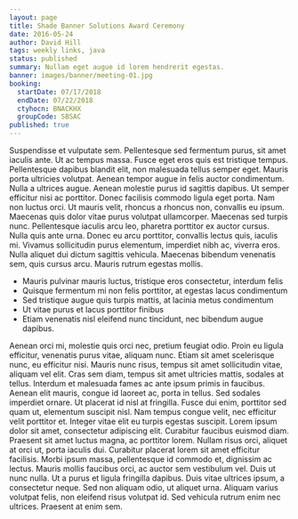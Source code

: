 ```yaml
---
layout: page
title: Shade Banner Solutions Award Ceremony
date: 2016-05-24
author: David Hill
tags: weekly links, java
status: published
summary: Nullam eget augue id lorem hendrerit egestas.
banner: images/banner/meeting-01.jpg
booking:
  startDate: 07/17/2018
  endDate: 07/22/2018
  ctyhocn: BNACKHX
  groupCode: SBSAC
published: true
---
```

Suspendisse et vulputate sem. Pellentesque sed fermentum purus, sit amet iaculis ante. Ut ac tempus massa. Fusce eget eros quis est tristique tempus. Pellentesque dapibus blandit elit, non malesuada tellus semper eget. Mauris porta ultricies volutpat. Aenean tempor augue in felis auctor condimentum. Nulla a ultrices augue.
Aenean molestie purus id sagittis dapibus. Ut semper efficitur nisi ac porttitor. Donec facilisis commodo ligula eget porta. Nam non luctus orci. Ut mauris velit, rhoncus a rhoncus non, convallis eu ipsum. Maecenas quis dolor vitae purus volutpat ullamcorper. Maecenas sed turpis nunc. Pellentesque iaculis arcu leo, pharetra porttitor ex auctor cursus. Nulla quis ante urna. Donec eu arcu porttitor, convallis lectus quis, iaculis mi. Vivamus sollicitudin purus elementum, imperdiet nibh ac, viverra eros. Nulla aliquet dui dictum sagittis vehicula. Maecenas bibendum venenatis sem, quis cursus arcu. Mauris rutrum egestas mollis.

* Mauris pulvinar mauris luctus, tristique eros consectetur, interdum felis
* Quisque fermentum mi non felis porttitor, at egestas lacus condimentum
* Sed tristique augue quis turpis mattis, at lacinia metus condimentum
* Ut vitae purus et lacus porttitor finibus
* Etiam venenatis nisl eleifend nunc tincidunt, nec bibendum augue dapibus.

Aenean orci mi, molestie quis orci nec, pretium feugiat odio. Proin eu ligula efficitur, venenatis purus vitae, aliquam nunc. Etiam sit amet scelerisque nunc, eu efficitur nisi. Mauris nunc risus, tempus sit amet sollicitudin vitae, aliquam vel elit. Cras sem diam, tempus sit amet ultricies mattis, sodales at tellus. Interdum et malesuada fames ac ante ipsum primis in faucibus. Aenean elit mauris, congue id laoreet ac, porta in tellus. Sed sodales imperdiet ornare. Ut placerat id nisl at fringilla. Fusce dui enim, porttitor sed quam ut, elementum suscipit nisl. Nam tempus congue velit, nec efficitur velit porttitor et.
Integer vitae elit eu turpis egestas suscipit. Lorem ipsum dolor sit amet, consectetur adipiscing elit. Curabitur faucibus euismod diam. Praesent sit amet luctus magna, ac porttitor lorem. Nullam risus orci, aliquet at orci ut, porta iaculis dui. Curabitur placerat lorem sit amet efficitur facilisis. Morbi ipsum massa, pellentesque id commodo et, dignissim ac lectus. Mauris mollis faucibus orci, ac auctor sem vestibulum vel. Duis ut nunc nulla. Ut a purus et ligula fringilla dapibus. Duis vitae ultrices ipsum, a consectetur neque. Sed non aliquam odio, ut aliquet urna. Aliquam varius volutpat felis, non eleifend risus volutpat id. Sed vehicula rutrum enim nec ultrices. Praesent at enim sem.
